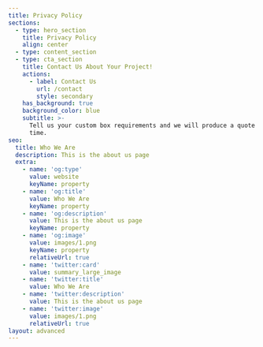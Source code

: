 ```yaml
---
title: Privacy Policy
sections:
  - type: hero_section
    title: Privacy Policy
    align: center
  - type: content_section
  - type: cta_section
    title: Contact Us About Your Project!
    actions:
      - label: Contact Us
        url: /contact
        style: secondary
    has_background: true
    background_color: blue
    subtitle: >-
      Tell us your custom box requirements and we will produce a quote in no
      time.
seo:
  title: Who We Are
  description: This is the about us page
  extra:
    - name: 'og:type'
      value: website
      keyName: property
    - name: 'og:title'
      value: Who We Are
      keyName: property
    - name: 'og:description'
      value: This is the about us page
      keyName: property
    - name: 'og:image'
      value: images/1.png
      keyName: property
      relativeUrl: true
    - name: 'twitter:card'
      value: summary_large_image
    - name: 'twitter:title'
      value: Who We Are
    - name: 'twitter:description'
      value: This is the about us page
    - name: 'twitter:image'
      value: images/1.png
      relativeUrl: true
layout: advanced
---
```

